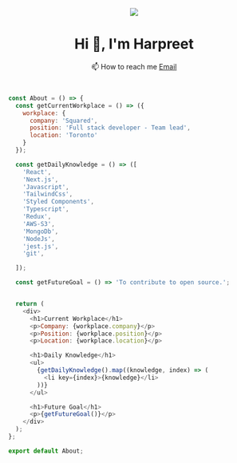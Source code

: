 <p align="center"><img src="https://media.tenor.com/8tr_CU6730MAAAAC/web-dev-website-development.gif"/></p>
<h1 align="center">Hi 👋, I'm Harpreet</h1>

<p align="center">📫 How to reach me  <a href="mailto:mallharpreet@hotmail.ca">Email </a></p>


```javascript


const About = () => {
  const getCurrentWorkplace = () => ({
    workplace: {
      company: 'Squared',
      position: 'Full stack developer - Team lead',
      location: 'Toronto'
    }
  });

  const getDailyKnowledge = () => ([
    'React',
    'Next.js',
    'Javascript',
    'TailwindCss',
    'Styled Components',
    'Typescript',
    'Redux',
    'AWS-S3',
    'MongoDb',
    'NodeJs',
    'jest.js',
    'git',

  ]);

  const getFutureGoal = () => 'To contribute to open source.';


  return (
    <div>
      <h1>Current Workplace</h1>
      <p>Company: {workplace.company}</p>
      <p>Position: {workplace.position}</p>
      <p>Location: {workplace.location}</p>

      <h1>Daily Knowledge</h1>
      <ul>
        {getDailyKnowledge().map((knowledge, index) => (
          <li key={index}>{knowledge}</li>
        ))}
      </ul>

      <h1>Future Goal</h1>
      <p>{getFutureGoal()}</p>
    </div>
  );
};

export default About;


```
